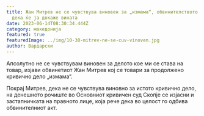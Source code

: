 ```yaml
---
title: Жан Митрев не се чувствува виновен за „измама“, обвинителството тврди
  дека ќе ја докаже вината
date: 2023-06-14T08:30:34.444Z
category: македонија
featured: true
featuredImage: ../img/10-30-mitrev-ne-se-cuv-vinoven.jpg
author: Вардарски
---
```

<!--StartFragment-->

Апсолутно не се чувствувам виновен за делото кое ми се става на товар, изјави обвинетиот Жан Митрев кој се товари за продолжено кривично дело „измама“.

Покрај Митрев, дека не се чувствува виновно за истото кривично дело, на денешното рочиште во Основниот кривичен суд Скопје се изјасни и застапничката на правното лице, која рече дека во целост го одбива обвинителниот акт. 

<!--EndFragment-->